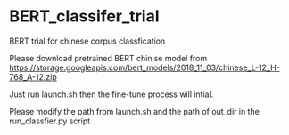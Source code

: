 # BERT_classifer_trial
BERT trial for chinese corpus classfication


Please download pretrained BERT chinise model from https://storage.googleapis.com/bert_models/2018_11_03/chinese_L-12_H-768_A-12.zip

Just run launch.sh then the fine-tune process will intial.

Please modify the path from launch.sh and the path of out_dir in the run_classfier.py script
